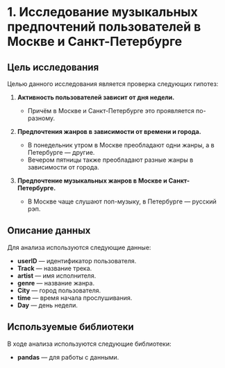 # 1. Исследование музыкальных предпочтений пользователей в Москве и Санкт-Петербурге

## Цель исследования
Целью данного исследования является проверка следующих гипотез:

1. **Активность пользователей зависит от дня недели.** 
   - Причём в Москве и Санкт-Петербурге это проявляется по-разному.
   
2. **Предпочтения жанров в зависимости от времени и города.**
   - В понедельник утром в Москве преобладают одни жанры, а в Петербурге — другие.
   - Вечером пятницы также преобладают разные жанры в зависимости от города.

3. **Предпочтение музыкальных жанров в Москве и Санкт-Петербурге.**
   - В Москве чаще слушают поп-музыку, в Петербурге — русский рэп.

## Описание данных

Для анализа используются следующие данные:

- **userID** — идентификатор пользователя.
- **Track** — название трека.
- **artist** — имя исполнителя.
- **genre** — название жанра.
- **City** — город пользователя.
- **time** — время начала прослушивания.
- **Day** — день недели.

## Используемые библиотеки

В ходе анализа используются следующие библиотеки:
- **pandas** — для работы с данными.
